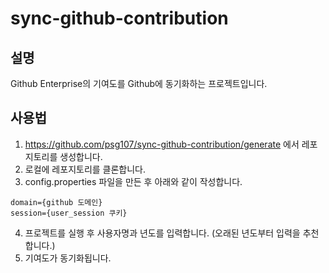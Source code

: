 # sync-github-contribution

## 설명
Github Enterprise의 기여도를 Github에 동기화하는 프로젝트입니다.

## 사용법
1. https://github.com/psg107/sync-github-contribution/generate 에서 레포지토리를 생성합니다.
2. 로컬에 레포지토리를 클론합니다.
3. config.properties 파일을 만든 후 아래와 같이 작성합니다.
```properties
domain={github 도메인}
session={user_session 쿠키}
```
4. 프로젝트를 실행 후 사용자명과 년도를 입력합니다. (오래된 년도부터 입력을 추천합니다.)
5. 기여도가 동기화됩니다.
